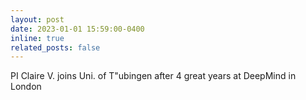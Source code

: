 ```yaml
---
layout: post
date: 2023-01-01 15:59:00-0400
inline: true
related_posts: false
---
```


PI Claire V. joins Uni. of T\"ubingen after 4 great years at DeepMind in London
